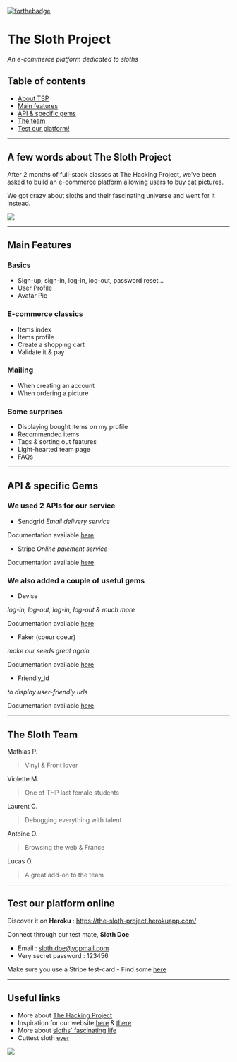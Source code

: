 [![forthebadge](https://forthebadge.com/images/badges/made-with-markdown.svg)](https://forthebadge.com)


# The Sloth Project
_An e-commerce platform dedicated to sloths_

## Table of contents

- [About TSP](#a-few-words-about-the-sloth-project)
- [Main features](#main-features)
- [API & specific gems](#api-&-specific-gems)
- [The team](#the-sloth-team)
- [Test our platform!](#test-our-platform-online)

---

## A few words about The Sloth Project

After 2 months of full-stack classes at The Hacking Project, we've been asked to build an e-commerce platform allowing users to buy cat pictures.

We got crazy about sloths and their fascinating universe and went for it instead.

![](https://mvistatic.com/photosmvi/2018/03/01/P1D3391693G.jpg)


---

## Main Features

### Basics
- Sign-up, sign-in, log-in, log-out, password reset...
- User Profile
- Avatar Pic

### E-commerce classics
- Items index
- Items profile
- Create a shopping cart
- Validate it & pay

### Mailing
- When creating an account
- When ordering a picture

### Some surprises
- Displaying bought items on my profile
- Recommended items
- Tags & sorting out features
- Light-hearted team page
- FAQs

---

## API & specific Gems

### We used 2 APIs for our service

- Sendgrid
_Email delivery service_

Documentation available [here](https://docs.sendgrid.com/for-developers/sending-email/rubyonrails).

- Stripe
_Online paiement service_

Documentation available [here](https://stripe.com/docs/api?lang=ruby).

### We also added a couple of useful gems

- Devise

_log-in, log-out, log-in, log-out & much more_

Documentation available [here](https://github.com/heartcombo/devise)

- Faker (coeur coeur) 

_make our seeds great again_

Documentation available [here](https://github.com/faker-ruby/faker)

- Friendly_id 

_to display user-friendly urls_

Documentation available [here](https://github.com/norman/friendly_id)

---

## The Sloth Team

Mathias P.
> Vinyl & Front lover

Violette M.
> One of THP last female students

Laurent C.
> Debugging everything with talent

Antoine O.
> Browsing the web & France

Lucas O.
> A great add-on to the team

---

## Test our platform online

Discover it on **Heroku** : https://the-sloth-project.herokuapp.com/

Connect through our test mate, **Sloth Doe**
- Email : sloth.doe@yopmail.com
- Very secret password : 123456

Make sure you use a Stripe test-card - Find some [here](https://stripe.com/docs/testing)

---

## Useful links

- More about [The Hacking Project](https://www.thehackingproject.org/)
- Inspiration for our website [here](https://www.gettyimages.fr/) & [there](https://unsplash.com/)
- More about [sloths' fascinating life](https://www.worldwildlife.org/species/sloth)
- Cuttest sloth [ever](https://www.youtube.com/watch?v=aaqzPMOd_1g)


![](https://media4.giphy.com/media/2mjvhtIi5e0AE/giphy.gif)